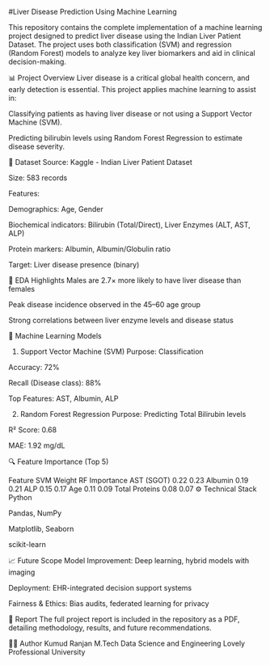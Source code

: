 #Liver Disease Prediction Using Machine Learning

This repository contains the complete implementation of a machine learning project designed to predict liver disease using the Indian Liver Patient Dataset. The project uses both classification (SVM) and regression (Random Forest) models to analyze key liver biomarkers and aid in clinical decision-making.

📊 Project Overview
Liver disease is a critical global health concern, and early detection is essential. This project applies machine learning to assist in:

Classifying patients as having liver disease or not using a Support Vector Machine (SVM).

Predicting bilirubin levels using Random Forest Regression to estimate disease severity.

📁 Dataset
Source: Kaggle - Indian Liver Patient Dataset

Size: 583 records

Features:

Demographics: Age, Gender

Biochemical indicators: Bilirubin (Total/Direct), Liver Enzymes (ALT, AST, ALP)

Protein markers: Albumin, Albumin/Globulin ratio

Target: Liver disease presence (binary)

🧪 EDA Highlights
Males are 2.7× more likely to have liver disease than females

Peak disease incidence observed in the 45–60 age group

Strong correlations between liver enzyme levels and disease status

🧠 Machine Learning Models
1. Support Vector Machine (SVM)
Purpose: Classification

Accuracy: 72%

Recall (Disease class): 88%

Top Features: AST, Albumin, ALP

2. Random Forest Regression
Purpose: Predicting Total Bilirubin levels

R² Score: 0.68

MAE: 1.92 mg/dL

🔍 Feature Importance (Top 5)

Feature	SVM Weight	RF Importance
AST (SGOT)	0.22	0.23
Albumin	0.19	0.21
ALP	0.15	0.17
Age	0.11	0.09
Total Proteins	0.08	0.07
⚙️ Technical Stack
Python

Pandas, NumPy

Matplotlib, Seaborn

scikit-learn

📈 Future Scope
Model Improvement: Deep learning, hybrid models with imaging

Deployment: EHR-integrated decision support systems

Fairness & Ethics: Bias audits, federated learning for privacy

📄 Report
The full project report is included in the repository as a PDF, detailing methodology, results, and future recommendations.

🧑‍🎓 Author
Kumud Ranjan
M.Tech Data Science and Engineering
Lovely Professional University
